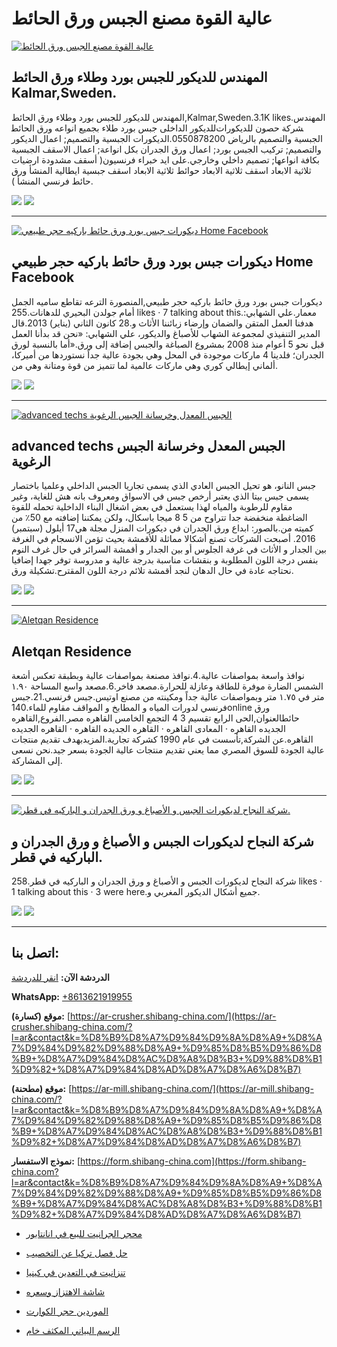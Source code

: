 # عالية القوة مصنع الجبس ورق الحائط

<a href="https://swt.shibang-china.com/?l=ar&img&k=%D8%B9%D8%A7%D9%84%D9%8A%D8%A9+%D8%A7%D9%84%D9%82%D9%88%D8%A9+%D9%85%D8%B5%D9%86%D8%B9+%D8%A7%D9%84%D8%AC%D8%A8%D8%B3+%D9%88%D8%B1%D9%82+%D8%A7%D9%84%D8%AD%D8%A7%D8%A6%D8%B7" target="_blank">![عالية القوة مصنع الجبس ورق الحائط](http://static.shibang-china.com/all-800x300/77.jpg)</a>

## المهندس للديكور للجبس بورد وطلاء ورق الحائط Kalmar,Sweden.
المهندس للديكور للجبس بورد وطلاء ورق الحائط,Kalmar,Sweden.3.1K likes.المهندس للديكور الداخلى جبس بورد طلاء بجميع انواعه ورق الحائط‎شركة حصون للديكورات الجبسية والتصميم بالرياض 0550878200.الديكورات الجبسية والتصميم; اعمال الديكور والتصميم; تركيب الجبس بورد; اعمال ورق الجدران بكل انواعة; اعمال الاسقف الجبسية بكافة انواعها; تصميم داخلي وخارجي.على ايد خبراء فرنسيون( أسقف مشدودة ارضيات ثلاثية الابعاد اسقف ثلاثية الابعاد حوائط ثلاثية الابعاد اسقف جبسية ايطالية المنشأ ورق حائط فرنسي المنشأ ).


<a href="https://whatsapp.shibangsoft.com/WhatsApp.php" target="_blank" title="WhatsApp">![](http://static.shibang-china.com/icon/whatsapp.png)</a> <a href="https://swt.shibang-china.com/?l=ar&icon&k=%D8%B9%D8%A7%D9%84%D9%8A%D8%A9+%D8%A7%D9%84%D9%82%D9%88%D8%A9+%D9%85%D8%B5%D9%86%D8%B9+%D8%A7%D9%84%D8%AC%D8%A8%D8%B3+%D9%88%D8%B1%D9%82+%D8%A7%D9%84%D8%AD%D8%A7%D8%A6%D8%B7" target="_blank">![](http://static.shibang-china.com/icon/chat-ar.png)</a>

---

<a href="https://swt.shibang-china.com/?l=ar&img&k=%D8%B9%D8%A7%D9%84%D9%8A%D8%A9+%D8%A7%D9%84%D9%82%D9%88%D8%A9+%D9%85%D8%B5%D9%86%D8%B9+%D8%A7%D9%84%D8%AC%D8%A8%D8%B3+%D9%88%D8%B1%D9%82+%D8%A7%D9%84%D8%AD%D8%A7%D8%A6%D8%B7" target="_blank">![ديكورات جبس بورد ورق حائط باركيه حجر طبيعي Home Facebook](http://static.shibang-china.com/all-800x300/1190.jpg)</a>

## ديكورات جبس بورد ورق حائط باركيه حجر طبيعي Home Facebook
ديكورات جبس بورد ورق حائط باركيه حجر طبيعي,المنصورة الترعه تقاطع ساميه الجمل أمام جولدن البحيري للدهانات.255 likes · 7 talking about this.معمار.علي الشهابي: هدفنا العمل المتقن والضمان وإرضاء زبائننا الأثاث و.28 كانون الثاني (يناير) 2013.قال المدير التنفيذي لمجموعة الشهاب للأصباغ والديكور، علي الشهابي: «نحن قد بدأنا العمل قبل نحو 5 أعوام منذ 2008 بمشروع الصباغة والجبس إضافة إلى ورق.«أما بالنسبة لورق الجدران؛ فلدينا 4 ماركات موجودة في المحل وهي بجودة عالية جداً نستوردها من أميركا، ألماني إيطالي كوري وهي ماركات عالمية لما تتميز من قوة ومتانة وهي من.


<a href="https://whatsapp.shibangsoft.com/WhatsApp.php" target="_blank" title="WhatsApp">![](http://static.shibang-china.com/icon/whatsapp.png)</a> <a href="https://swt.shibang-china.com/?l=ar&icon&k=%D8%B9%D8%A7%D9%84%D9%8A%D8%A9+%D8%A7%D9%84%D9%82%D9%88%D8%A9+%D9%85%D8%B5%D9%86%D8%B9+%D8%A7%D9%84%D8%AC%D8%A8%D8%B3+%D9%88%D8%B1%D9%82+%D8%A7%D9%84%D8%AD%D8%A7%D8%A6%D8%B7" target="_blank">![](http://static.shibang-china.com/icon/chat-ar.png)</a>

---

<a href="https://swt.shibang-china.com/?l=ar&img&k=%D8%B9%D8%A7%D9%84%D9%8A%D8%A9+%D8%A7%D9%84%D9%82%D9%88%D8%A9+%D9%85%D8%B5%D9%86%D8%B9+%D8%A7%D9%84%D8%AC%D8%A8%D8%B3+%D9%88%D8%B1%D9%82+%D8%A7%D9%84%D8%AD%D8%A7%D8%A6%D8%B7" target="_blank">![advanced techs الجبس المعدل وخرسانة الجبس الرغوية](http://static.shibang-china.com/all-800x300/773.jpg)</a>

## advanced techs الجبس المعدل وخرسانة الجبس الرغوية
جبس النانو، هو تحيل الجبس العادي الذي يسمى تجاريا الجبس الداخلي وعلميا باختصار يسمى جبس بيتا الذي يعتبر أرخص جبس في الاسواق ومعروف بانه هش للغاية، وغير مقاوم للرطوبة والمياه لهذا يستعمل في بعض اشغال البناء الداخلية تحمله للقوة الضاغطة منخفضة جدا تتراوح من 5 8 ميجا باسكال، ولكن يمكننا إضافته مع 50٪ من كميته من.بالصور: ابداع ورق الجدران في ديكورات المنزل مجلة هي17 أيلول (سبتمبر) 2016. أصبحت الشركات تصنع أشكالا مماثلة للأقمشة بحيث تؤمن الانسجام في الغرفة بين الجدار و الأثاث في غرفة الجلوس أو بين الجدار و أقمشة السرائر في حال غرف النوم بنفس درجة اللون المطلوبة و بنقشات مناسبة بدرجة عالية و مدروسة توفر جهدا إضافيا نحتاجه عادة في حال الدهان لنجد أقمشة تلائم درجة اللون المقترح.تشكيلة ورق.


<a href="https://whatsapp.shibangsoft.com/WhatsApp.php" target="_blank" title="WhatsApp">![](http://static.shibang-china.com/icon/whatsapp.png)</a> <a href="https://swt.shibang-china.com/?l=ar&icon&k=%D8%B9%D8%A7%D9%84%D9%8A%D8%A9+%D8%A7%D9%84%D9%82%D9%88%D8%A9+%D9%85%D8%B5%D9%86%D8%B9+%D8%A7%D9%84%D8%AC%D8%A8%D8%B3+%D9%88%D8%B1%D9%82+%D8%A7%D9%84%D8%AD%D8%A7%D8%A6%D8%B7" target="_blank">![](http://static.shibang-china.com/icon/chat-ar.png)</a>

---

<a href="https://swt.shibang-china.com/?l=ar&img&k=%D8%B9%D8%A7%D9%84%D9%8A%D8%A9+%D8%A7%D9%84%D9%82%D9%88%D8%A9+%D9%85%D8%B5%D9%86%D8%B9+%D8%A7%D9%84%D8%AC%D8%A8%D8%B3+%D9%88%D8%B1%D9%82+%D8%A7%D9%84%D8%AD%D8%A7%D8%A6%D8%B7" target="_blank">![Aletqan Residence](http://static.shibang-china.com/all-800x300/1307.jpg)</a>

## Aletqan Residence
نوافذ واسعة بمواصفات عالية.4.نوافذ مصنعة بمواصفات عالية وبطبقة تعكس أشعة الشمس الضارة موفرة للطاقة وعازلة للحرارة.مصعد فاخر.6.مصعد واسع المساحة ١.٩٠ متر في ١.٧٥ متر وبمواصفات عالية جداً ومكينته من مصنع اوتيس.جبس فرنسي.21.جبس فرنسي لدورات المياه و المطابخ و المواقف مقاوم للماء.140online ورق حائطالعنوان,الحى الرابع تقسيم 3 4 التجمع الخامس القاهره مصر.الفروع,القاهره الجديده القاهره &middot; المعادى القاهره &middot; القاهره الجديده القاهره &middot; القاهره الجديده القاهره.عن الشركة,تأسست في عام 1990 كشركة تجارية.المزيدبهدف تقديم منتجات عالية الجودة للسوق المصري مما يعني تقديم منتجات عالية الجودة بسعر جيد.نحن نسعى إلى المشاركة.


<a href="https://whatsapp.shibangsoft.com/WhatsApp.php" target="_blank" title="WhatsApp">![](http://static.shibang-china.com/icon/whatsapp.png)</a> <a href="https://swt.shibang-china.com/?l=ar&icon&k=%D8%B9%D8%A7%D9%84%D9%8A%D8%A9+%D8%A7%D9%84%D9%82%D9%88%D8%A9+%D9%85%D8%B5%D9%86%D8%B9+%D8%A7%D9%84%D8%AC%D8%A8%D8%B3+%D9%88%D8%B1%D9%82+%D8%A7%D9%84%D8%AD%D8%A7%D8%A6%D8%B7" target="_blank">![](http://static.shibang-china.com/icon/chat-ar.png)</a>

---

<a href="https://swt.shibang-china.com/?l=ar&img&k=%D8%B9%D8%A7%D9%84%D9%8A%D8%A9+%D8%A7%D9%84%D9%82%D9%88%D8%A9+%D9%85%D8%B5%D9%86%D8%B9+%D8%A7%D9%84%D8%AC%D8%A8%D8%B3+%D9%88%D8%B1%D9%82+%D8%A7%D9%84%D8%AD%D8%A7%D8%A6%D8%B7" target="_blank">![شركة النجاح لديكورات الجبس و الأصباغ و ورق الجدران و الباركيه في قطر.](http://static.shibang-china.com/all-800x300/674.jpg)</a>

## شركة النجاح لديكورات الجبس و الأصباغ و ورق الجدران و الباركيه في قطر.
شركة النجاح لديكورات الجبس و الأصباغ و ورق الجدران و الباركيه في قطر.258 likes · 1 talking about this · 3 were here.جميع أشكال الديكور المغربي و.

<a href="https://whatsapp.shibangsoft.com/WhatsApp.php" target="_blank" title="WhatsApp">![](http://static.shibang-china.com/icon/whatsapp.png)</a> <a href="https://swt.shibang-china.com/?l=ar&icon&k=%D8%B9%D8%A7%D9%84%D9%8A%D8%A9+%D8%A7%D9%84%D9%82%D9%88%D8%A9+%D9%85%D8%B5%D9%86%D8%B9+%D8%A7%D9%84%D8%AC%D8%A8%D8%B3+%D9%88%D8%B1%D9%82+%D8%A7%D9%84%D8%AD%D8%A7%D8%A6%D8%B7" target="_blank">![](http://static.shibang-china.com/icon/chat-ar.png)</a>

---
## اتصل بنا:

**الدردشة الآن:** [انقر للدردشة](https://swt.shibang-china.com?l=ar&contact&k=%D8%B9%D8%A7%D9%84%D9%8A%D8%A9+%D8%A7%D9%84%D9%82%D9%88%D8%A9+%D9%85%D8%B5%D9%86%D8%B9+%D8%A7%D9%84%D8%AC%D8%A8%D8%B3+%D9%88%D8%B1%D9%82+%D8%A7%D9%84%D8%AD%D8%A7%D8%A6%D8%B7)

**WhatsApp:**  [+8613621919955](https://whatsapp.shibangsoft.com/WhatsApp.php)

**موقع (كسارة):** [https://ar-crusher.shibang-china.com/](https://ar-crusher.shibang-china.com/?l=ar&contact&k=%D8%B9%D8%A7%D9%84%D9%8A%D8%A9+%D8%A7%D9%84%D9%82%D9%88%D8%A9+%D9%85%D8%B5%D9%86%D8%B9+%D8%A7%D9%84%D8%AC%D8%A8%D8%B3+%D9%88%D8%B1%D9%82+%D8%A7%D9%84%D8%AD%D8%A7%D8%A6%D8%B7)

**موقع (مطحنة):** [https://ar-mill.shibang-china.com/](https://ar-mill.shibang-china.com/?l=ar&contact&k=%D8%B9%D8%A7%D9%84%D9%8A%D8%A9+%D8%A7%D9%84%D9%82%D9%88%D8%A9+%D9%85%D8%B5%D9%86%D8%B9+%D8%A7%D9%84%D8%AC%D8%A8%D8%B3+%D9%88%D8%B1%D9%82+%D8%A7%D9%84%D8%AD%D8%A7%D8%A6%D8%B7)

**نموذج الاستفسار:** [https://form.shibang-china.com](https://form.shibang-china.com?l=ar&contact&k=%D8%B9%D8%A7%D9%84%D9%8A%D8%A9+%D8%A7%D9%84%D9%82%D9%88%D8%A9+%D9%85%D8%B5%D9%86%D8%B9+%D8%A7%D9%84%D8%AC%D8%A8%D8%B3+%D9%88%D8%B1%D9%82+%D8%A7%D9%84%D8%AD%D8%A7%D8%A6%D8%B7)

* [محجر الجرانيت للبيع في انانتابور](../29/%D9%85%D8%AD%D8%AC%D8%B1%20%D8%A7%D9%84%D8%AC%D8%B1%D8%A7%D9%86%D9%8A%D8%AA%20%D9%84%D9%84%D8%A8%D9%8A%D8%B9%20%D9%81%D9%8A%20%D8%A7%D9%86%D8%A7%D9%86%D8%AA%D8%A7%D8%A8%D9%88%D8%B1.md)

* [حل فصل تركيا عن التخصيب](../28/%D8%AD%D9%84%20%D9%81%D8%B5%D9%84%20%D8%AA%D8%B1%D9%83%D9%8A%D8%A7%20%D8%B9%D9%86%20%D8%A7%D9%84%D8%AA%D8%AE%D8%B5%D9%8A%D8%A8.md)

* [تنزانيت في التعدين في كينيا](../30/%D8%AA%D9%86%D8%B2%D8%A7%D9%86%D9%8A%D8%AA%20%D9%81%D9%8A%20%D8%A7%D9%84%D8%AA%D8%B9%D8%AF%D9%8A%D9%86%20%D9%81%D9%8A%20%D9%83%D9%8A%D9%86%D9%8A%D8%A7.md)

* [شاشة الاهتزاز وسعره](../26/%D8%B4%D8%A7%D8%B4%D8%A9%20%D8%A7%D9%84%D8%A7%D9%87%D8%AA%D8%B2%D8%A7%D8%B2%20%D9%88%D8%B3%D8%B9%D8%B1%D9%87.md)

* [الموردين حجر الكوارت](../26/%D8%A7%D9%84%D9%85%D9%88%D8%B1%D8%AF%D9%8A%D9%86%20%D8%AD%D8%AC%D8%B1%20%D8%A7%D9%84%D9%83%D9%88%D8%A7%D8%B1%D8%AA.md)

* [الرسم البياني المكثف خام](../29/%D8%A7%D9%84%D8%B1%D8%B3%D9%85%20%D8%A7%D9%84%D8%A8%D9%8A%D8%A7%D9%86%D9%8A%20%D8%A7%D9%84%D9%85%D9%83%D8%AB%D9%81%20%D8%AE%D8%A7%D9%85.md)